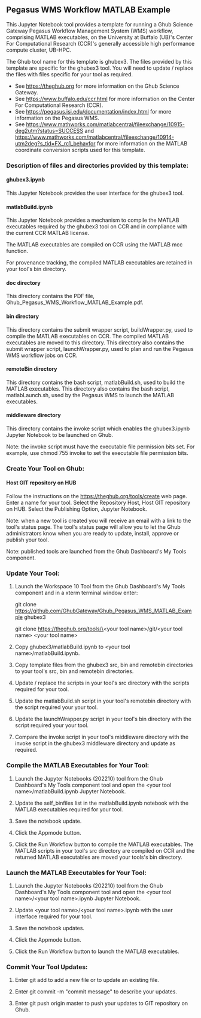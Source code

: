 ## Pegasus WMS Workflow MATLAB Example

This Jupyter Notebook tool provides a template for running a Ghub Science Gateway Pegasus Workflow Management System (WMS) workflow, comprising MATLAB executables, on the University at Buffalo (UB)'s Center For Computational Research (CCR)'s generally accessible high performance compute cluster, UB-HPC.

The Ghub tool name for this template is ghubex3. The files provided by this template are specific for the ghubex3 tool. You will need to update / replace the files with files specific for your tool as required.

- See https://theghub.org for more information on the Ghub Science Gateway.<br /> 
- See https://www.buffalo.edu/ccr.html for more information on the Center For Computational Research (CCR).<br />
- See https://pegasus.isi.edu/documentation/index.html for more information on the Pegasus WMS.<br /> 
- See https://www.mathworks.com/matlabcentral/fileexchange/10915-deg2utm?status=SUCCESS and https://www.mathworks.com/matlabcentral/fileexchange/10914-utm2deg?s_tid=FX_rc1_behavfor for more information on the MATLAB coordinate conversion scripts used for this template.

### Description of files and directories provided by this template:

#### ghubex3.ipynb

This Jupyter Notebook provides the user interface for the ghubex3 tool.

#### matlabBuild.ipynb

This Jupyter Notebook provides a mechanism to compile the MATLAB executables required by the ghubex3 tool on CCR and in compliance with the current CCR MATLAB license.

The MATLAB executables are compiled on CCR using the MATLAB mcc function.

For provenance tracking, the compiled MATLAB executables are retained in your tool's bin directory.

#### doc directory

This directory contains the PDF file, Ghub_Pegasus_WMS_Workflow_MATLAB_Example.pdf.

#### bin directory

This directory contains the submit wrapper script, buildWrapper.py, used to compile the MATLAB executables on CCR. The compiled MATLAB executables are moved to this directory. This directory also contains the submit wrapper script, launchWrapper.py, used to plan and run the Pegasus WMS workflow jobs on CCR. 

#### remoteBin directory

This directory contains the bash script, matlabBuild.sh, used to build the MATLAB executables. This directory also contains the bash script, matlabLaunch.sh, used by the Pegasus WMS to launch the MATLAB executables.

#### middleware directory

This directory contains the invoke script which enables the ghubex3.ipynb Jupyter Notebook to be launched on Ghub.

Note: the invoke script must have the executable file permission bits set. For example, use chmod 755 invoke to set the executable file permission bits.

### Create Your Tool on Ghub:

#### Host GIT repository on HUB

Follow the instructions on the https://theghub.org/tools/create web page.  Enter a name for your tool. Select the Repository Host, Host GIT repository on HUB. Select the Publishing Option, Jupyter Notebook. 

Note: when a new tool is created you will receive an email with a link to the tool's status page. The tool's status page will allow you to let the Ghub administrators know when you are ready to update, install, approve or publish your tool.

Note: published tools are launched from the Ghub Dashboard's My Tools component.

### Update Your Tool:

1) Launch the Workspace 10 Tool from the Ghub Dashboard's My Tools component and in a xterm terminal window enter:

	git clone https://github.com/GhubGateway/Ghub_Pegasus_WMS_MATLAB_Example ghubex3

	git clone https://theghub.org/tools/\<your tool name\>/git/\<your tool name\> \<your tool name\>

2) Copy ghubex3/matlabBuild.ipynb to \<your tool name\>/matlabBuild.ipynb.

3) Copy template files from the ghubex3 src, bin and remotebin directories to your tool's src, bin and remotebin directories.

4) Update / replace the scripts in your tool's src directory with the scripts required for your tool.

5) Update the matlabBuild.sh script in your tool's remotebin directory with the script required your your tool.

6) Update the launchWrapper.py script in your tool's bin directory with the script required your your tool.

7) Compare the invoke script in your tool's middleware directory with the invoke script in the ghubex3 middleware directory and update as required.

### Compile the MATLAB Executables for Your Tool:

1) Launch the Jupyter Notebooks (202210) tool from the Ghub Dashboard's My Tools component tool and open the \<your tool name\>/matlabBuild.ipynb Jupyter Notebook.

2) Update the self_binfiles list in the matlabBuild.ipynb notebook with the MATLAB executables required for your tool.

3) Save the notebook update.

4) Click the Appmode button.

5) Click the Run Workflow button to compile the MATLAB executables. The MATLAB scripts in your tool's src directory are compiled on CCR and the returned MATLAB executables are moved your tools's bin directory.

### Launch the MATLAB Executables for Your Tool:

1) Launch the Jupyter Notebooks (202210) tool from the Ghub Dashboard's My Tools component tool and open the \<your tool name\>/\<your tool name\>.ipynb Jupyter Notebook.

2) Update \<your tool name\>/\<your tool name\>.ipynb with the user interface required for your tool.

3) Save the notebook updates.

4) Click the Appmode button.

5) Click the Run Workflow button to launch the MATLAB executables.

### Commit Your Tool Updates:

1) Enter git add to add a new file or to update an existing file.

2) Enter git commit -m "commit message"  to describe your updates.

3) Enter git push origin master to push your updates to GIT repository on Ghub.


